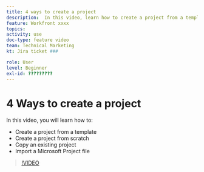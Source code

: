 ```yaml
---
title: 4 ways to create a project
description:  In this video, learn how to create a project from a template, create a project from scratch, copy an existing project, import a Microsoft Project file
feature: Workfront xxxx
topics: 
activity: use
doc-type: feature video
team: Technical Marketing
kt: Jira ticket ###

role: User
level: Beginner
exl-id: ?????????
---
```

# 4 Ways to create a project

In this video, you will learn how to:

* Create a project from a template
* Create a project from scratch
* Copy an existing project
* Import a Microsoft Project file

>[!VIDEO](https://video.tv.adobe.com/v/335084/?quality=12)